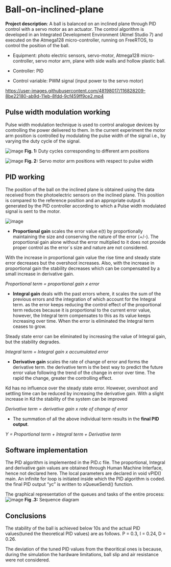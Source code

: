 # Ball-on-inclined-plane
**Project description**: A ball is balanced on an inclined plane through PID control with a servo motor as an actuator. The control algorithm is developed in an Integrated Development Environment (Atmel Studio 7) and executed on the Atmega128 micro-controller, running on FreeRTOS, to control the position of the ball.

- Equipment: photo electric sensors, servo-motor, Atmega128 micro-controller, servo motor arm, plane with side walls and hollow plastic ball.

- Controller: PID

- Control variable: PWM signal (input power to the servo motor)

https://user-images.githubusercontent.com/48198017/116828209-8be22180-ab9d-11eb-8fdd-9cf459ff9ce2.mp4


## Pulse width modulation working

Pulse width modulation technique is used to control analogue devices by controlling the power delivered
to them. In the current experiment the motor arm position is controlled by modulating the
pulse width of the signal i.e., by varying the duty cycle of the signal.



![image](https://user-images.githubusercontent.com/48198017/116827022-47538780-ab97-11eb-937b-a11244539f2a.png)
**Fig. 1:** Duty cycles corresponding to different arm positions


![image](https://user-images.githubusercontent.com/48198017/116827088-a87b5b00-ab97-11eb-9664-8ab407d63ba5.png "servo motor arm positions with respect to pulse width")
**Fig. 2:** Servo motor arm positions with respect to pulse width

## PID working

The position of the ball on the inclined plane is obtained using the data received from the photoelectric
sensors on the inclined plane. This position is compared to the reference position and an appropriate
output is generated by the PID controller according to which a Pulse width modulated signal
is sent to the motor.

![image](https://user-images.githubusercontent.com/48198017/116827797-3efd4b80-ab9b-11eb-9392-478366a4a138.png)

- **Proportional gain** scales the error value e(t) by proportionally maintaining the size and conserving
the nature of the error (+/-). The proportional gain alone without the error multiplied to it does not
provide proper control as the error´s size and nature are not considered.

With the increase in proportional gain value the rise time and steady state error decreases but the
overshoot increases. Also, with the increase in proportional gain the stability decreases which can be
compensated by a small increase in derivative gain.

*Proportional term = proportional gain x error*

- **Integral gain** deals with the past errors where, it scales the sum of the previous errors and the integration
of which account for the Integral term. as the error keeps reducing the control effect of the
proportional term reduces because it is proportional to the current error value, however, the Integral
term compensates to this as its value keeps increasing over time. When the error is eliminated the
Integral term ceases to grow.

Steady state error can be eliminated by increasing the value of Integral gain, but the stability degrades.

*Integral term = Integral gain x accumulated error*

- **Derivative gain** scales the rate of change of error and forms the derivative term. the derivative term
is the best way to predict the future error value following the trend of the change in error over time.
The rapid the change, greater the controlling effect.

Kd has no influence over the steady state error. However, overshoot and settling time can be reduced
by increasing the derivative gain. With a slight increase in Kd the stability of the system can be improved

*Derivative term = derivative gain x rate of change of error*

- The summation of all the above individual term results in the **final PID output**.

*Y = Proportional term + Integral term + Derivative term*

## Software implementation

The PID algorithm is implemented in the PID.c file. The proportional, Integral and derivative gain values
are obtained through Human Machine Interface, hence not declared here.
The local parameters are declared in void vPID() main. An infinite for loop is initiated inside which the
PID algorithm is coded. the final PID output “yc” is written to xQueueSend() function.

The graphical representation of the queues and tasks of the entire process:
![image](https://user-images.githubusercontent.com/48198017/116827687-a666cb80-ab9a-11eb-98cf-bf68e3a78349.png)
**Fig .3:** Sequence diagram

## Conclusions
The stability of the ball is achieved below 10s and the actual PID values(tuned the theoretical PID values) are as follows.
P = 0.3, I = 0.24, D = 0.26.

The deviation of the tuned PID values from the theoritical ones is because, during the simulation the hardware limitations, ball slip and air resistance were not considered.   
